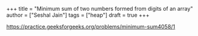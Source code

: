 +++
title = "Minimum sum of two numbers formed from digits of an array"
author = ["Seshal Jain"]
tags = ["heap"]
draft = true
+++

<https://practice.geeksforgeeks.org/problems/minimum-sum4058/1>
